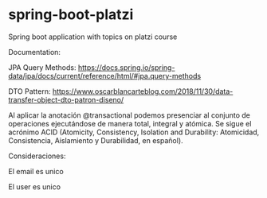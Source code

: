 # spring-boot-platzi
Spring boot application with topics on platzi course


Documentation: 

JPA Query Methods: https://docs.spring.io/spring-data/jpa/docs/current/reference/html/#jpa.query-methods

DTO Pattern: https://www.oscarblancarteblog.com/2018/11/30/data-transfer-object-dto-patron-diseno/

Al aplicar la anotación @transactional podemos presenciar al conjunto de operaciones ejecutándose de manera total, integral y atómica. Se sigue el acrónimo ACID (Atomicity, Consistency, Isolation and Durability: Atomicidad, Consistencia, Aislamiento y Durabilidad, en español).

Consideraciones:

El email es unico

El user es unico